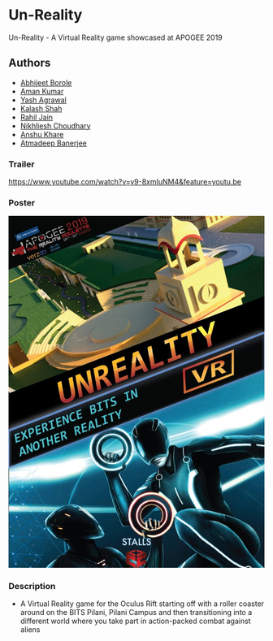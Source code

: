 # Un-Reality
Un-Reality - A Virtual Reality game showcased at APOGEE 2019
## Authors
- [Abhijeet Borole](https://github.com/abhijeetborole)
- [Aman Kumar](https://github.com/askaman)
- [Yash Agrawal](https://github.com/4tex)
- [Kalash Shah](https://github.com/kalashshah11)
- [Rahil Jain](https://gitHub.com/thunderbolt06)
- [Nikhliesh Choudhary](https://github.com/nikcod)
- [Anshu Khare](https://github.com/anshu-khare-design)
- [Atmadeep Banerjee](https://github.com/Atom-101)



### Trailer
https://www.youtube.com/watch?v=y9-8xmIuNM4&feature=youtu.be

### Poster
<img src="./Assets/Unreality_Poster.jpeg" alt="d"/>

### Description
- A Virtual Reality game for the Oculus Rift starting off with a roller coaster around on the BITS Pilani, Pilani Campus and then transitioning into a different world where you take part in action-packed combat against aliens
